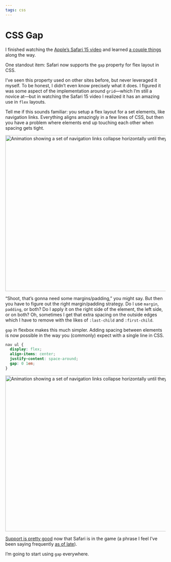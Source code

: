 ```yaml
---
tags: css
---
```


# CSS Gap

I finished watching the [Apple’s Safari 15 video](https://developer.apple.com/videos/play/wwdc2021/10029/) and learned [a couple things](https://blog.jim-nielsen.com/2021/theme-color-in-css/) along the way.

One standout item: Safari now supports the `gap` property for flex layout in CSS. 

I’ve seen this property used on other sites before, but never leveraged it myself. To be honest, I didn’t even know precisely what it does. I figured it was some aspect of the implementation around `grid`—which I’m still a novice at—but in watching the Safari 15 video I realized it has an amazing use in `flex` layouts.

Tell me if this sounds familiar: you setup a flex layout for a set elements, like navigation links. Everything aligns amazingly in a few lines of CSS, but then you have a problem where elements end up touching each other when spacing gets tight.

<img src="https://cdn.jim-nielsen.com/blog/2021/gap-no-gap.gif" width="874" height="489" alt="Animation showing a set of navigation links collapse horizontally until they touch." /> 

“Shoot, that’s gonna need some margins/padding,” you might say. But then you have to figure out the right margin/padding strategy. Do I use `margin`, `padding`, or both? Do I apply it on the right side of the element, the left side, or on both? Oh, sometimes I get that extra spacing on the outside edges which I have to remove with the likes of `:last-child` and `:first-child`.

`gap` in flexbox makes this much simpler. Adding spacing between elements is now possible in the way you (commonly) expect with a single line in CSS.

```css
nav ul {
  display: flex;
  align-items: center;
  justify-content: space-around;
  gap: 0 1em;
}
```

<img src="https://cdn.jim-nielsen.com/blog/2021/gap-with-gap.gif" width="874" height="489" alt="Animation showing a set of navigation links collapse horizontally until they break to a new line without ever touching." /> 

[Support is pretty good](https://caniuse.com/?search=gap) now that Safari is in the game (a phrase I feel I’ve been saying frequently [as of late](https://blog.jim-nielsen.com/2021/courting-webp/)). 

I’m going to start using `gap` everywhere.